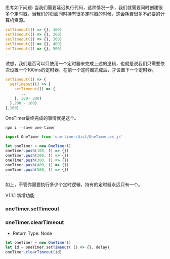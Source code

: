 思考如下问题:
当我们需要延迟执行代码，这种情况一多，我们就需要同时创建很多个定时器。当我们的页面同时持有很多定时器的时候，这会耗费很多不必要的计算机资源。
```javascript
setTimeout(() => {}, 100)
setTimeout(() => {}, 200)
setTimeout(() => {}, 300)
setTimeout(() => {}, 400)
setTimeout(() => {}, 500)
...
```

试想，我们是否可以只使用一个定时器来完成上述的逻辑，也就是说我们只需要依次设置一个100ms的定时器，在前一个定时器完成后，才设置下一个定时器。
```javascript
setTimeout(() => {
  setTimeout(() => {
    setTimeout(() => {
      ...
    }, 300- 200)
  },200 - 100)
},100)
```

OneTimer最终完成的事情就是这个。
```javascript
npm i --save one-timer

import OneTimer from 'one-timer/dist/OneTimer.es.js'

let oneTimer = new OneTimer()
oneTimer.push(100, () => {})
oneTimer.push(200, () => {})
oneTimer.push(300, () => {})
oneTimer.push(400, () => {})
oneTimer.push(500, () => {})
...
```
如上，不管你需要执行多少个定时逻辑，持有的定时器永远只有一个。

V1.1.1 新增功能

### oneTimer.setTimeout
### oneTimer.clearTimeout
* Return Type: Node
```javascript
let oneTimer = new OneTimer()
let id = oneTimer.setTimeout( () => {}, delay)
oneTimer.clearTimeout(id)
```